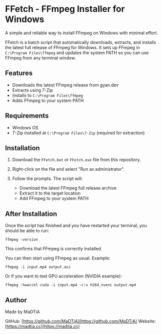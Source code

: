 # FFetch - FFmpeg Installer for Windows

A simple and reliable way to install FFmpeg on Windows with minimal effort.

FFetch is a batch script that automatically downloads, extracts, and installs the latest full release of FFmpeg for Windows. It sets up FFmpeg in `C:\Program Files\ffmpeg` and updates the system PATH so you can use FFmpeg from any terminal window.

## Features

* Downloads the latest FFmpeg release from gyan.dev
* Extracts using 7-Zip
* Installs to `C:\Program Files\ffmpeg`
* Adds FFmpeg to your system PATH

## Requirements

* Windows OS
* 7-Zip installed at `C:\Program Files\7-Zip` (required for extraction)

## Installation

1. Download the `FFetch.bat` or  `FFetch.exe` file from this repository.
2. Right-click on the file and select "Run as administrator".
3. Follow the prompts. The script will:

   * Download the latest FFmpeg full release archive
   * Extract it to the target location
   * Add FFmpeg to your system PATH

## After Installation

Once the script has finished and you have restarted your terminal, you should be able to run:

```
ffmpeg -version
```

This confirms that FFmpeg is correctly installed.

You can then start using FFmpeg as usual. Example:

```
ffmpeg -i input.mp4 output.avi
```

Or if you want to test GPU acceleration (NVIDIA example):

```
ffmpeg -hwaccel cuda -i input.mp4 -c:v h264_nvenc output.mp4
```

## Author

Made by MaDTiA

GitHub: [https://github.com/MaDTiA](https://github.com/MaDTiA)
Website: [https://madtia.cc](https://madtia.cc)
